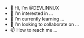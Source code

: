 - 👋 Hi, I’m @DEVLINNUX
- 👀 I’m interested in ...
- 🌱 I’m currently learning ...
- 💞️ I’m looking to collaborate on ...
- 📫 How to reach me ...

<!---
DEVLINNUX/DEVLINNUX is a ✨ special ✨ repository because its `README.md` (this file) appears on your GitHub profile.
You can click the Preview link to take a look at your changes.
--->
